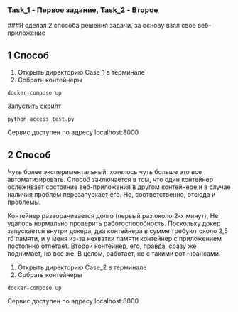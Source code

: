 ### Task_1 - Первое задание, Task_2 - Второе


###Я сделал 2 способа решения задачи, за основу взял свое веб-приложение


## 1 Способ

1. Открыть директорию Case_1 в терминале 
2. Собрать контейнеры
``` shell
docker-compose up
```
   Запустить скрипт
``` shell
python access_test.py
```
Сервис доступен по адресу localhost:8000





## 2 Способ
	
Чуть более экспериментальный, хотелось чуть больше это все автоматизировать.
Способ заключается в том, что один контейнер ослеживает состояние веб-приложения в другом контейнере,и в случае 
наличия проблем перезапускает его. Но, соответственно, отсюда и проблемы.

Контейнер разворачивается долго (первый раз около 2-х минут),
Не удалось нормально проверить работоспособность. Поскольку докер запускается внутри докера, два контейнера в сумме
требуют около 2,5 гб памяти, и у меня из-за нехватки памяти контейнер с приложением постоянно отлетает. 
Второй контейнер, его, правда, сразу же поднимает, но все же. В целом, работает, но с такими вот нюансами.

1. Открыть директорию Case_2 в терминале
2. Собрать контейнеры
``` shell
docker-compose up
```
Сервис доступен по адресу localhost:8000
